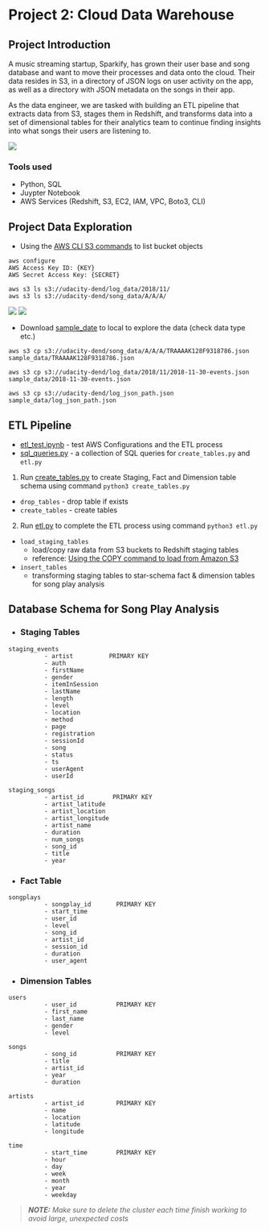 # Project 2: Cloud Data Warehouse

## Project Introduction

A music streaming startup, Sparkify, has grown their user base and song database and want to move their processes and data onto the cloud. Their data resides in S3, in a directory of JSON logs on user activity on the app, as well as a directory with JSON metadata on the songs in their app.

As the data engineer, we are tasked with building an ETL pipeline that extracts data from S3, stages them in Redshift, and transforms data into a set of dimensional tables for their analytics team to continue finding insights into what songs their users are listening to.


![](https://github.com/phphoebe/Udacity-Data-Engineering-with-AWS/blob/main/Course%202-Cloud%20Data%20Warehouses/Project%202-Data%20Warehouse/images/sparkify-s3-to-redshift-etl.png)

### Tools used
* Python, SQL
* Juypter Notebook
* AWS Services (Redshift, S3, EC2, IAM, VPC, Boto3, CLI)


## Project Data Exploration

* Using the [AWS CLI S3 commands](https://docs.aws.amazon.com/cli/latest/userguide/cli-services-s3-commands.html) to list bucket objects

```
aws configure
AWS Access Key ID: {KEY}
AWS Secret Access Key: {SECRET}

aws s3 ls s3://udacity-dend/log_data/2018/11/
aws s3 ls s3://udacity-dend/song_data/A/A/A/
```

![](https://github.com/phphoebe/Udacity-Data-Engineering-with-AWS/blob/main/Course%202-Cloud%20Data%20Warehouses/Project%202-Data%20Warehouse/images/log_data.png)
![](https://github.com/phphoebe/Udacity-Data-Engineering-with-AWS/blob/main/Course%202-Cloud%20Data%20Warehouses/Project%202-Data%20Warehouse/images/song_data.png)

* Download [sample_date](https://github.com/phphoebe/Udacity-Data-Engineering-with-AWS/tree/main/Course%202-Cloud%20Data%20Warehouses/Project%202-Data%20Warehouse/sample_data) to local to explore the data (check data type etc.)

```
aws s3 cp s3://udacity-dend/song_data/A/A/A/TRAAAAK128F9318786.json sample_data/TRAAAAK128F9318786.json

aws s3 cp s3://udacity-dend/log_data/2018/11/2018-11-30-events.json sample_data/2018-11-30-events.json

aws s3 cp s3://udacity-dend/log_json_path.json sample_data/log_json_path.json
```

## ETL Pipeline

* [etl_test.ipynb](https://github.com/phphoebe/Udacity-Data-Engineering-with-AWS/blob/main/Course%202-Cloud%20Data%20Warehouses/Project%202-Data%20Warehouse/etl_test.ipynb) - test AWS Configurations and the ETL process 
* [sql_queries.py](https://github.com/phphoebe/Udacity-Data-Engineering-with-AWS/blob/main/Course%202-Cloud%20Data%20Warehouses/Project%202-Data%20Warehouse/sql_queries.py) - a collection of SQL queries for `create_tables.py` and `etl.py`

1. Run [create_tables.py](https://github.com/phphoebe/Udacity-Data-Engineering-with-AWS/blob/main/Course%202-Cloud%20Data%20Warehouses/Project%202-Data%20Warehouse/create_tables.py) to create Staging, Fact and Dimension table schema using command `python3 create_tables.py`
* `drop_tables` - drop table if exists 
* `create_tables` - create tables

2. Run [etl.py](https://github.com/phphoebe/Udacity-Data-Engineering-with-AWS/blob/main/Course%202-Cloud%20Data%20Warehouses/Project%202-Data%20Warehouse/etl.py) to complete the ETL process using command `python3 etl.py`
* `load_staging_tables` 
    - load/copy raw data from S3 buckets to Redshift staging tables
    - reference: [Using the COPY command to load from Amazon S3](https://docs.aws.amazon.com/redshift/latest/dg/t_loading-tables-from-s3.html)
* `insert_tables` 
    - transforming staging tables to star-schema fact & dimension tables for song play analysis

## Database Schema for Song Play Analysis

* ### Staging Tables 

```
staging_events 
          - artist          PRIMARY KEY
          - auth
          - firstName
          - gender
          - itemInSession
          - lastName
          - length
          - level
          - location
          - method
          - page
          - registration
          - sessionId
          - song
          - status
          - ts
          - userAgent
          - userId

staging_songs 
          - artist_id        PRIMARY KEY
          - artist_latitude
          - artist_location
          - artist_longitude
          - artist_name
          - duration
          - num_songs
          - song_id
          - title
          - year
```
* ### Fact Table 


```
songplays 
          - songplay_id       PRIMARY KEY
          - start_time
          - user_id
          - level
          - song_id
          - artist_id
          - session_id
          - duration
          - user_agent
```
* ### Dimension Tables 

```
users 
          - user_id           PRIMARY KEY
          - first_name
          - last_name
          - gender
          - level

songs 
          - song_id           PRIMARY KEY
          - title
          - artist_id
          - year
          - duration

artists 
          - artist_id         PRIMARY KEY
          - name
          - location
          - latitude
          - longitude

time 
          - start_time        PRIMARY KEY
          - hour
          - day
          - week
          - month
          - year
          - weekday
```

> ***NOTE:** Make sure to delete the cluster each time finish working to avoid large, unexpected costs*
